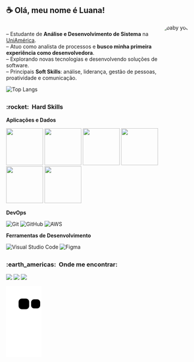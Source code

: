 ## ☕ Olá, meu nome é <strong>Luana!</strong>

 <img align="right" alt="baby yoda" height="150" style="border-radius:50px;" src="https://cutewallpaper.org/27/baby-yoda-gif-wallpaper/baby-yoda-gif-babyyoda-discover-share-gifs-yoda-sticker-yoda-wallpaper-yoda-drawing.gif">

<br> – Estudante de **Análise e Desenvolvimento de Sistema** na <a href="https://descomplica.com.br/faculdade/tecnologia/analise-e-desenvolvimento-de-sistemas-c/">UniAmérica</a>.
<br> – Atuo como analista de processos e **busco minha primeira experiência como desenvolvedora**. 
<br> – Explorando novas tecnologias e desenvolvendo soluções de software.
<br> – Principais **Soft Skills**: análise, liderança, gestão de pessoas, proatividade e comunicação.

![Top Langs](https://github-readme-stats.vercel.app/api/top-langs/?username=anuraghazra&layout=compact)

 ##
 
<h3> :rocket: &nbsp;Hard Skills </h3>

**Aplicações e Dados**
 
<img loading="Java" src="https://cdn.jsdelivr.net/gh/devicons/devicon/icons/java/java-original-wordmark.svg" width="100" height="100"/>
<img loading="HTML" src="https://cdn.jsdelivr.net/gh/devicons/devicon/icons/html5/html5-original.svg" width="100" height="100"/>
<img loading="CSS" src="https://cdn.jsdelivr.net/gh/devicons/devicon/icons/html5/html5-original.svg" width="100" height="100"/>
<img loading="MySQL" src="https://cdn.jsdelivr.net/gh/devicons/devicon/icons/java/java-original-wordmark.svg" width="100" height="100"/>
<img loading="Python" src="https://cdn.jsdelivr.net/gh/devicons/devicon/icons/java/java-original-wordmark.svg" width="100" height="100"/>
<img loading="MySQL" src="https://cdn.jsdelivr.net/gh/devicons/devicon/icons/java/java-original-wordmark.svg" width="100" height="100"/>


**DevOps**

  ![Git](https://img.shields.io/badge/-Git-333333?style=flat&logo=git)
  ![GitHub](https://img.shields.io/badge/-GitHub-333333?style=flat&logo=github)
  ![AWS](https://img.shields.io/badge/-AWS-333333?style=flat&logo=amazon)


**Ferramentas de Desenvolvimento**

  ![Visual Studio Code](https://img.shields.io/badge/-Visual%20Studio%20Code-333333?style=flat&logo=visual-studio-code&logoColor=007ACC)
  ![Figma](https://img.shields.io/badge/-Figma-333333?style=flat&logo=figma&logoColor=007ACC)

 ##
 
<h3> :earth_americas: &nbsp;Onde me encontrar: </h3> 


<div> 
  <a href="https://instagram.com/luanavalimm" target="_blank"><img src="https://img.shields.io/badge/-Instagram-%23E4405F?style=for-the-badge&logo=instagram&logoColor=white" target="_blank"></a>
  <a href = "mailto:luanavalimm@gmail.com"><img src="https://img.shields.io/badge/-Gmail-%23333?style=for-the-badge&logo=gmail&logoColor=white" target="_blank"></a>
  <a href="https://www.linkedin.com/in/luanavalimm/" target="_blank"><img src="https://img.shields.io/badge/-LinkedIn-%230077B5?style=for-the-badge&logo=linkedin&logoColor=white" target="_blank"></a> 
 
  ![Snake animation](https://github.com/rafaballerini/rafaballerini/blob/output/github-contribution-grid-snake.svg)
 
</div>

